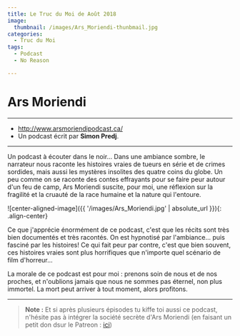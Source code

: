 ```yaml
---
title: Le Truc du Moi de Août 2018
image: 
  thumbnail: /images/Ars_Moriendi-thunbmail.jpg
categories:
  - Truc du Moi
tags:
  - Podcast
  - No Reason

---
```


# Ars Moriendi

---

- http://www.arsmoriendipodcast.ca/
- Un podcast écrit par **Simon Predj**. 

---

Un podcast à écouter dans le noir... Dans une ambiance sombre, le narrateur nous raconte les histoires vraies de tueurs en série et de crimes sordides, mais aussi les mystères insolites des quatre coins du globe. Un peu comme on se raconte des contes effrayants pour se faire peur autour d'un feu de camp, Ars Moriendi suscite, pour moi, une réflexion sur la fragilité et la cruauté de la race humaine et la nature qui l'entoure. 

![center-aligned-image]({{ '/images/Ars_Moriendi.jpg' | absolute_url }}){: .align-center}

Ce que j'apprécie énormément de ce podcast, c'est que les récits sont très bien documentés et très racontés. On est hypnotisé par l'ambiance... puis fasciné par les histoires!
Ce qui fait peur par contre, c'est que bien souvent, ces histoires vraies sont plus horrifiques que n'importe quel scénario de film d'horreur...

La morale de ce podcast est pour moi : prenons soin de nous et de nos proches, et n'oublions jamais que nous ne sommes pas éternel, non plus immortel. La mort peut arriver à tout moment, alors profitons. 

---

> **Note :** Et si après plusieurs épisodes tu kiffe toi aussi ce podcast, n'hésite pas à intégrer la société secrète d'Ars Moriendi (en faisant un petit don dsur le Patreon : [ici](https://www.patreon.com/ArsMoriendiPodcast))

